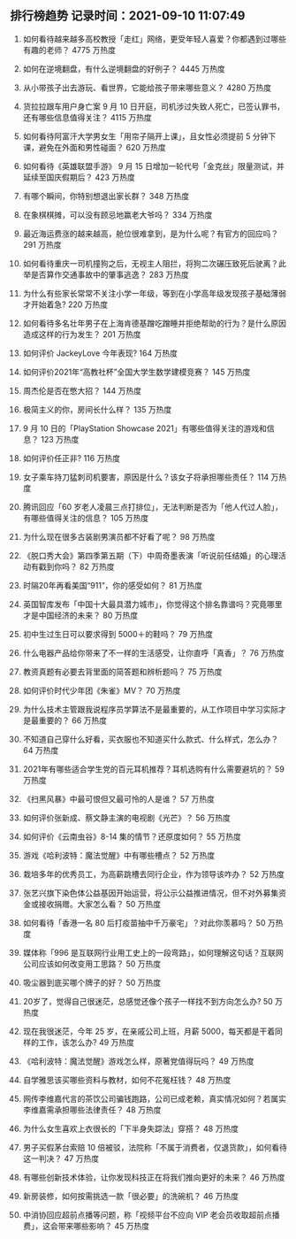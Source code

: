 
## 排行榜趋势 记录时间：2021-09-10 11:07:49
  
  1. 如何看待越来越多高校教授「走红」网络，更受年轻人喜爱？你都遇到过哪些有趣的老师？ 4775 万热度
    
  2. 如何在逆境翻盘，有什么逆境翻盘的好例子？ 4445 万热度
    
  3. 从小带孩子出去游玩、看世界，它能给孩子带来哪些意义？ 4280 万热度
    
  4. 货拉拉跟车用户身亡案 9 月 10 日开庭，司机涉过失致人死亡，已签认罪书，还有哪些信息值得关注？ 4115 万热度
    
  5. 如何看待阿富汗大学男女生「用帘子隔开上课」，且女性必须提前 5 分钟下课，避免在外面和男性碰面？ 620 万热度
    
  6. 如何看待《英雄联盟手游》 9 月 15 日增加一轮代号「金克丝」限量测试，并延续至国庆假期后？ 423 万热度
    
  7. 有哪个瞬间，你特别想退出家长群？ 348 万热度
    
  8. 在象棋棋摊，可以没有顾忌地赢老大爷吗？ 334 万热度
    
  9. 最近海运费涨的越来越高，舱位很难拿到，是为什么呢？有官方的回应吗？ 291 万热度
    
  10. 如何看待重庆一司机撞狗之后，无视主人阻拦，将狗二次碾压致死后驶离？此举是否算作交通事故中的肇事逃逸？ 283 万热度
    
  11. 为什么有些家长常常不关注小学一年级，等到在小学高年级发现孩子基础薄弱才开始着急? 220 万热度
    
  12. 如何看待多名壮年男子在上海肯德基蹭吃蹭睡并拒绝帮助的行为？是什么原因造成这样的行为发生？ 201 万热度
    
  13. 如何评价 JackeyLove 今年表现? 164 万热度
    
  14. 如何评价2021年“高教社杯”全国大学生数学建模竞赛？ 145 万热度
    
  15. 周杰伦是否在憋大招？ 144 万热度
    
  16. 极简主义的你，房间长什么样？ 135 万热度
    
  17. 9 月 10 日的「PlayStation Showcase 2021」有哪些值得关注的游戏和信息？ 123 万热度
    
  18. 如何评价任正非? 116 万热度
    
  19. 女子乘车持刀猛刺司机要害，原因是什么？该女子将承担哪些责任？ 114 万热度
    
  20. 腾讯回应「60 岁老人凌晨三点打排位」，无法判断是否为「他人代过人脸」，有哪些值得关注的信息？ 105 万热度
    
  21. 为什么现在很多古装剧男演员都不好看了呢？ 98 万热度
    
  22. 《脱口秀大会》第四季第五期（下）中周奇墨表演「听说前任结婚」的心理活动有戳到你吗？ 82 万热度
    
  23. 时隔20年再看美国“911”，你的感受如何？ 81 万热度
    
  24. 英国智库发布「中国十大最具潜力城市」，你觉得这个排名靠谱吗？究竟哪里才是中国经济的未来？ 80 万热度
    
  25. 初中生过生日可以要求得到 5000＋的鞋吗？ 79 万热度
    
  26. 什么电器产品给你带来了不一样的生活感受，让你直呼「真香」？ 76 万热度
    
  27. 教资真题有必要去背里面的简答题和辨析题吗？ 75 万热度
    
  28. 如何评价时代少年团《朱雀》MV？ 70 万热度
    
  29. 为什么技术主管跟我说程序员学算法不是最重要的，从工作项目中学习实际才是最重要的？ 66 万热度
    
  30. 不知道自己穿什么好看，买衣服也不知道买什么款式、什么样式，怎么办？ 64 万热度
    
  31. 2021年有哪些适合学生党的百元耳机推荐？耳机选购有什么需要避坑的？ 59 万热度
    
  32. 《扫黑风暴》中最可恨但又最可怜的人是谁？ 57 万热度
    
  33. 如何评价张新成、蔡文静主演的电视剧《光芒》？ 56 万热度
    
  34. 如何评价《云南虫谷》8-14 集的情节？还原度如何？ 55 万热度
    
  35. 游戏《哈利波特：魔法觉醒》中有哪些槽点？ 52 万热度
    
  36. 栽培多年的优秀员工，为高薪跳槽去同行企业，作为领导该咋办？ 52 万热度
    
  37. 张艺兴旗下染色体公益基因开始运营，将公示公益推进情况，但不对外募集资金或接收捐赠。大家怎么看？ 50 万热度
    
  38. 如何看待「香港一名 80 后打疫苗抽中千万豪宅」？对此你羡慕吗？ 50 万热度
    
  39. 媒体称「996 是互联网行业用工史上的一段弯路」，如何理解这句话？互联网公司应该如何改变用工思路？ 50 万热度
    
  40. 吸尘器到底买哪个牌子的好？ 50 万热度
    
  41. 20岁了，觉得自己很迷茫，总感觉还像个孩子一样找不到方向怎么办? 50 万热度
    
  42. 现在我很迷茫，今年 25 岁，在亲戚公司上班，月薪 5000，每天都是干着同样的工作，该怎么办? 49 万热度
    
  43. 《哈利波特：魔法觉醒》游戏怎么样，原著党值得玩吗？ 49 万热度
    
  44. 自学雅思该买哪些资料与教材，如何不花冤枉钱？ 48 万热度
    
  45. 网传李维嘉代言的茶饮公司骗钱跑路，公司已成老赖，真实情况如何？若属实李维嘉需承担哪些法律责任？ 48 万热度
    
  46. 为什么女生喜欢上衣很长的「下半身失踪法」穿搭？ 48 万热度
    
  47. 男子买假茅台索赔 10 倍被驳，法院称「不属于消费者，仅退货款」，如何看待这一判决？ 47 万热度
    
  48. 有哪些创新技术体验，让你发现科技正在将我们推向更好的未来？ 46 万热度
    
  49. 新房装修，如何按需挑选一款「很必要」的洗碗机？ 46 万热度
    
  50. 中消协回应超前点播等问题，称「视频平台不应向 VIP 老会员收取超前点播费」，这会带来哪些影响？ 45 万热度
    